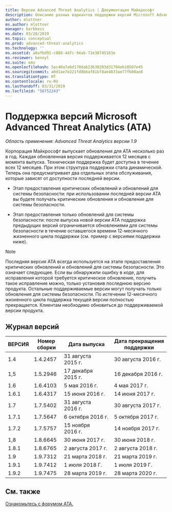 ```yaml
---
title: Версии Advanced Threat Analytics | Документация Майкрософт
description: Описание разных вариантов поддержки версий Microsoft Advanced Threat Analytics (ATA).
author: mlottner
ms.author: mlottner
manager: barbkess
ms.date: 03/28/2019
ms.topic: conceptual
ms.prod: advanced-threat-analytics
ms.technology: ''
ms.assetid: a8afbd91-c888-4dfc-94ab-72e38745163e
ms.reviewer: bennyl
ms.suite: ems
ms.openlocfilehash: 5ac40a7a6d170dab23630283d31704eb18507e45
ms.sourcegitcommit: a0d1ae7e221fd8bbaf81bf8ae4833ae77fb80ae8
ms.translationtype: HT
ms.contentlocale: ru-RU
ms.lasthandoff: 03/31/2019
ms.locfileid: "58752243"
---
```

# <a name="support-for-microsoft-advanced-threat-analytics-ata-versions"></a>Поддержка версий Microsoft Advanced Threat Analytics (ATA)


*Область применения: Advanced Threat Analytics версии 1.9*

Корпорация Майкрософт выпускает обновления для АТА несколько раз в год. Каждая обновленная версия поддерживается 12 месяцев с момента выпуска. Техническая поддержка будет доступна в течение всех 12 месяцев. При этом структура поддержки стала динамической. Теперь она предусматривает два отдельных этапа обслуживания, которые зависят от доступности последней версии.

-   Этап предоставления критических обновлений и обновлений для системы безопасности: при использовании последней версии АТА вы будете получать критические обновления и обновления для системы безопасности.

-   Этап предоставления только обновлений для системы безопасности: после выпуска новой версии АТА поддержка предыдущих версий ограничивается обновлениями для системы безопасности в течение оставшегося времени 12-месячного жизненного цикла поддержки (см. пример с версиями поддержки ниже).
 
> [!Note]
> Последняя версия АТА всегда используется на этапе предоставления критических обновлений и обновлений для системы безопасности. Это означает следующее. Если вы обнаружили ошибку в коде, для исправления которой требуется критическое обновление, получить такое исправление можно, только установив последнюю версию продукта. Остальные поддерживаемые версии могут получать только обновления для системы безопасности. По истечении 12-месячного жизненного цикла поддержка текущей версии полностью прекращается. Клиентам необходимо обновиться до поддерживаемой версии продукта.

## <a name="version-history"></a>Журнал версий

|ВЕРСИЯ|Номер сборки|Дата выпуска|Дата прекращения поддержки|
|----|----|----|----|
|1.4|1.4.2457|31 августа 2015 г.|30 августа 2016 г.|
|1,5|1.5.2946|17 декабря 2015 г.|16 декабря 2016 г.|
|1.6|1.6.4103|5 мая 2016 г.|4 мая 2017 г.|
|1.6.1|1.6.4317|15 июня 2016 г.|14 июня 2017 г.|
|1.7|1.7.5402|31 августа 2016 г.|30 августа 2017 г.|
|1.7.1|1.7.5647|6 октября 2016 г.|5 октября 2017 г.|
|1.7.2|1.7.5757|15 ноября 2016 г.|14 ноября 2017 г.|
|1,8|1.8.6645|30 июня 2017 г.|30 июня 2018 г.|
|1.8.1|1.8.6765|2 августа 2017 г.|2 августа 2018 г.|
|1.9|1.9.7312|21 марта 2018 г.|21 марта 2019 г.|
|1.9.1|1.9.7412|1 июля 2018 Г.|1 июля 2019 Г.|
|1.9.2|1.9.7475|28 марта 2019 г.|28 марта 2020 г.|



## <a name="see-also"></a>См. также
[Ознакомьтесь с форумом ATA.](https://social.technet.microsoft.com/Forums/security/home?forum=mata)
